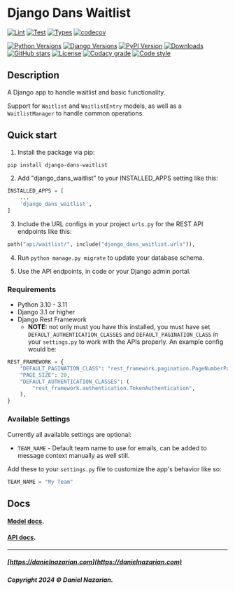 # Django Dans Waitlist


[![Lint](https://github.com/dan1229/django_dans_waitlist/actions/workflows/python-lint.yml/badge.svg)](https://github.com/dan1229/django_dans_waitlist/actions/workflows/python-lint.yml)
[![Test](https://github.com/dan1229/django_dans_waitlist/actions/workflows/python-test.yml/badge.svg)](https://github.com/dan1229/django_dans_waitlist/actions/workflows/python-test.yml)
[![Types](https://github.com/dan1229/django_dans_waitlist/actions/workflows/python-types.yml/badge.svg)](https://github.com/dan1229/django_dans_waitlist/actions/workflows/python-types.yml)
[![codecov](https://codecov.io/gh/dan1229/django_dans_waitlist/branch/main/graph/badge.svg?token=TL09HDQWBJ)](https://codecov.io/gh/dan1229/django_dans_waitlist)

[![Python Versions](https://img.shields.io/pypi/pyversions/django-dans-waitlist.svg?color=3776AB&logo=python&logoColor=white)](https://www.python.org/)
[![Django Versions](https://img.shields.io/pypi/djversions/django-dans-waitlist?color=0C4B33&logo=django&logoColor=white&label=django)](https://www.djangoproject.com/)
[![PyPI Version](https://img.shields.io/pypi/v/django-dans-waitlist.svg?color=blue&logo=pypi&logoColor=white)](https://pypi.org/project/django-dans-waitlist/)
[![Downloads](https://static.pepy.tech/badge/django-dans-waitlist/month)](https://pepy.tech/project/django-dans-waitlist)
[![GitHub stars](https://img.shields.io/github/stars/dan1229/django-dans-waitlist?logo=github&style=flat)](https://github.com/dan1229/django-dans-waitlist/stargazers)
[![License](https://img.shields.io/pypi/l/django-dans-waitlist.svg?color=blue)](https://github.com/dan1229/django-dans-waitlist/blob/main/LICENSE.txt)
[![Codacy grade](https://img.shields.io/codacy/grade/21cb657283c04e70b56fb935277a1ad1?logo=codacy)](https://www.codacy.com/app/dan1229/django-dans-waitlist)
[![Code style](https://img.shields.io/badge/code%20style-black-000000.svg?logo=python&logoColor=black)](https://github.com/psf/black)

## Description

A Django app to handle waitlist and basic functionality.

Support for `Waitlist` and `WaitlistEntry` models, as well as a `WaitlistManager` to handle common operations.

## Quick start

1. Install the package via pip:

```bash
pip install django-dans-waitlist
```

2. Add "django_dans_waitlist" to your INSTALLED_APPS setting like this:

```python
INSTALLED_APPS = [
	...
	'django_dans_waitlist',
]
```

3. Include the URL configs in your project `urls.py` for the REST API endpoints like this:

```python
path("api/waitlist/", include("django_dans_waitlist.urls")),
```

4. Run `python manage.py migrate` to update your database schema.

5. Use the API endpoints, in code or your Django admin portal.

### Requirements

- Python 3.10 - 3.11
- Django 3.1 or higher
- Django Rest Framework
  - **NOTE:** not only must you have this installed, you must have set `DEFAULT_AUTHENTICATION_CLASSES` and `DEFAULT_PAGINATION_CLASS` in your `settings.py` to work with the APIs properly. An example config would be:

```python
REST_FRAMEWORK = {
    "DEFAULT_PAGINATION_CLASS": "rest_framework.pagination.PageNumberPagination",
    "PAGE_SIZE": 20,
    "DEFAULT_AUTHENTICATION_CLASSES": (
        "rest_framework.authentication.TokenAuthentication",
    ),
}
```


### Available Settings

Currently all available settings are optional:

- `TEAM_NAME` - Default team name to use for emails, can be added to message context manually as well still.


Add these to your `settings.py` file to customize the app's behavior like so:

```python
TEAM_NAME = "My Team"
```


## Docs

#### [Model docs](https://github.com/dan1229/django_dans_waitlist/tree/main/docs/models.md).

#### [API docs](https://github.com/dan1229/django_dans_waitlist/tree/main/docs/apis.md).


-------------------------------------------------------

##### [https://danielnazarian.com](https://danielnazarian.com)

##### Copyright 2024 © Daniel Nazarian.

